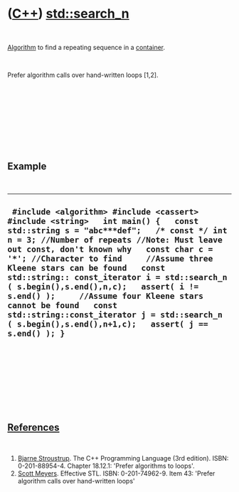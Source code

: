 



 

 

 

 

 

([C++](Cpp.md)) [std::search\_n](CppSearch_n.md)
==================================================

 

[Algorithm](CppAlgorithm.md) to find a repeating sequence in a
[container](CppContainer.md).

 

Prefer algorithm calls over hand-written loops \[1,2\].

 

 

 

 

 

Example
-------

 

  ----------------------------------------------------------------------------------------------------------------------------------------------------------------------------------------------------------------------------------------------------------------------------------------------------------------------------------------------------------------------------------------------------------------------------------------------------------------------------------------------------------------------------------------------------------------------------
  ` #include <algorithm> #include <cassert> #include <string>   int main() {   const std::string s = "abc***def";   /* const */ int n = 3; //Number of repeats //Note: Must leave out const, don't known why   const char c = '*'; //Character to find     //Assume three Kleene stars can be found   const std::string:: const_iterator i = std::search_n ( s.begin(),s.end(),n,c);   assert( i != s.end() );     //Assume four Kleene stars cannot be found   const std::string::const_iterator j = std::search_n ( s.begin(),s.end(),n+1,c);   assert( j == s.end() ); }`
  ----------------------------------------------------------------------------------------------------------------------------------------------------------------------------------------------------------------------------------------------------------------------------------------------------------------------------------------------------------------------------------------------------------------------------------------------------------------------------------------------------------------------------------------------------------------------------

 

 

 

 

 

[References](CppReferences.md)
-------------------------------

 

1.  [Bjarne Stroustrup](CppBjarneStroustrup.md). The C++ Programming
    Language (3rd edition). ISBN: 0-201-88954-4. Chapter 18.12.1:
    'Prefer algorithms to loops'.
2.  [Scott Meyers](CppScottMeyers.md). Effective STL.
    ISBN: 0-201-74962-9. Item 43: 'Prefer algorithm calls over
    hand-written loops'

 

 

 

 

 





 



